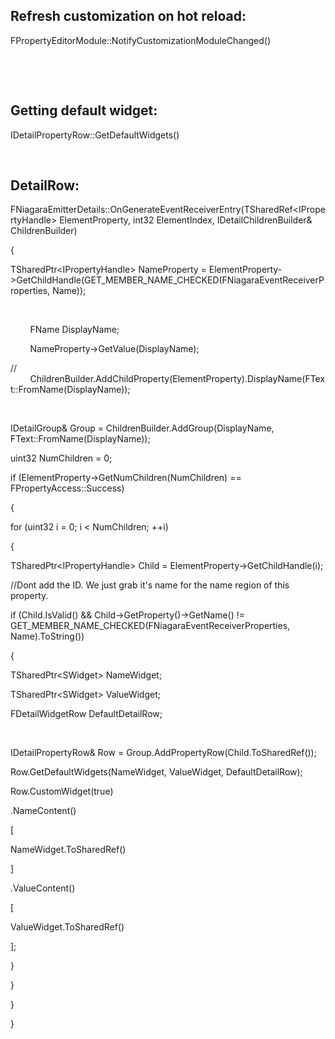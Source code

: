 ## **Refresh customization on hot reload:**

FPropertyEditorModule::NotifyCustomizationModuleChanged()

 

 

## **Getting default widget:**

IDetailPropertyRow::GetDefaultWidgets()

 

## **DetailRow:**

FNiagaraEmitterDetails::OnGenerateEventReceiverEntry(TSharedRef&lt;IPropertyHandle&gt; ElementProperty, int32 ElementIndex, IDetailChildrenBuilder& ChildrenBuilder)

{

TSharedPtr&lt;IPropertyHandle&gt; NameProperty = ElementProperty-&gt;GetChildHandle(GET\_MEMBER\_NAME\_CHECKED(FNiagaraEventReceiverProperties, Name));

 

        FName DisplayName;

        NameProperty-&gt;GetValue(DisplayName);

//         ChildrenBuilder.AddChildProperty(ElementProperty).DisplayName(FText::FromName(DisplayName));

 

IDetailGroup& Group = ChildrenBuilder.AddGroup(DisplayName, FText::FromName(DisplayName));

uint32 NumChildren = 0;

if (ElementProperty-&gt;GetNumChildren(NumChildren) == FPropertyAccess::Success)

{

for (uint32 i = 0; i &lt; NumChildren; ++i)

{

TSharedPtr&lt;IPropertyHandle&gt; Child = ElementProperty-&gt;GetChildHandle(i);

//Dont add the ID. We just grab it's name for the name region of this property.

if (Child.IsValid() && Child-&gt;GetProperty()-&gt;GetName() != GET\_MEMBER\_NAME\_CHECKED(FNiagaraEventReceiverProperties, Name).ToString())

{

TSharedPtr&lt;SWidget&gt; NameWidget;

TSharedPtr&lt;SWidget&gt; ValueWidget;

FDetailWidgetRow DefaultDetailRow;

 

IDetailPropertyRow& Row = Group.AddPropertyRow(Child.ToSharedRef());

Row.GetDefaultWidgets(NameWidget, ValueWidget, DefaultDetailRow);

Row.CustomWidget(true)

.NameContent()

\[

NameWidget.ToSharedRef()

\]

.ValueContent()

\[

ValueWidget.ToSharedRef()

\];

}

}

}

}
